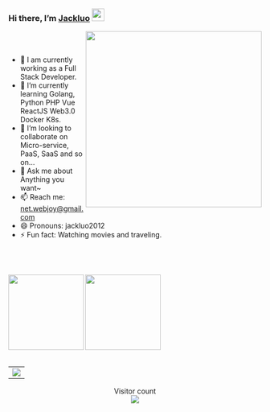 ### Hi there, I’m [Jackluo](https://jackluo.cnblogs.com/) <img src="https://github.com/jackluo2012/jackluo2012/blob/master/wave.gif" width="25px">


<img align='right' src="https://github.com/jackluo2012/jackluo2012/blob/master/code_night.gif" width="350" />

<br />
<br />

- 🔭 I am currently working as a Full Stack Developer.
- 🌱 I’m currently learning Golang, Python PHP Vue ReactJS Web3.0 Docker K8s.
- 👯 I’m looking to collaborate on Micro-service, PaaS, SaaS and so on…
- 💬 Ask me about Anything you want~
- 📫 Reach me: net.webjoy@gmail.com
- 😄 Pronouns: jackluo2012
- ⚡ Fun fact: Watching movies and traveling.

<br />
<br />
<br />

<div>
  <img align="left" height="150px" src="https://github-readme-stats.vercel.app/api?username=jackluo2012&show_icons=true&theme=transparent" />
  <img align="center" height="150px" src="https://github-readme-stats.vercel.app/api/top-langs/?username=jackluo2012&layout=compact&langs_count=6&theme=transparent&hide=javascript,html,css" />
</div>
<br />

<table align="center">
  <tr>
    <td colspan="2">
      <img src="https://github-readme-activity-graph.cyclic.app/graph?username=jackluo2012&theme=xcode&bg_color=FF000000&hide_border=true" />
    </td>
  </tr>
</table>

<p align="center"> 
  Visitor count<br>
  <img src="https://profile-counter.glitch.me/jackluo2012/count.svg" />
</p>
